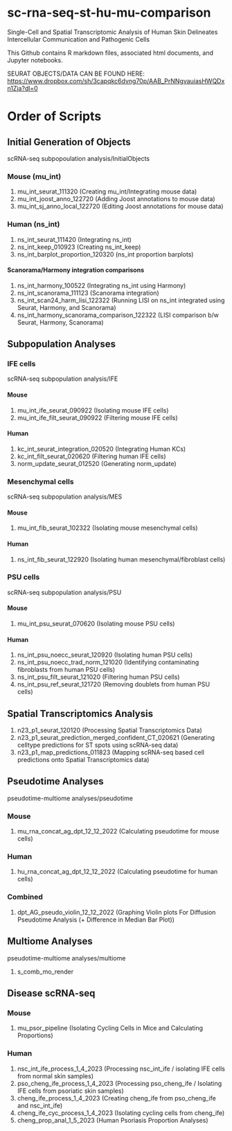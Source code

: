 # sc-rna-seq-st-hu-mu-comparison
Single-Cell and Spatial Transcriptomic Analysis of Human Skin Delineates Intercellular Communication and Pathogenic Cells

This Github contains R markdown files, associated html documents, and Jupyter notebooks.  

SEURAT OBJECTS/DATA CAN BE FOUND HERE:
https://www.dropbox.com/sh/3capqkc6dvng70p/AAB_PrNNgvauiasHWQDxn1Zja?dl=0
# Order of Scripts


## Initial Generation of Objects 
scRNA-seq subpopoulation analysis/InitialObjects

### Mouse (mu_int)
1. mu_int_seurat_111320 (Creating mu_int/Integrating mouse data)
2. mu_int_joost_anno_122720 (Adding Joost annotations to mouse data)
3. mu_int_sj_anno_local_122720 (Editing Joost annotations for mouse data)

### Human (ns_int)
1. ns_int_seurat_111420 (Integrating ns_int)
2. ns_int_keep_010923 (Creating ns_int_keep)
3. ns_int_barplot_proportion_120320 (ns_int proportion barplots)
#### Scanorama/Harmony integration comparisons
1. ns_int_harmony_100522 (Integrating ns_int using Harmony)
2. ns_int_scanorama_111123 (Scanorama integration)
3. ns_int_scan24_harm_lisi_122322 (Running LISI on ns_int integrated using Seurat, Harmony, and Scanorama)
4. ns_int_harmony_scanorama_comparison_122322 (LISI comparison b/w Seurat, Harmony, Scanorama)


## Subpopulation Analyses

### IFE cells
scRNA-seq subpopulation analysis/IFE
#### Mouse
1. mu_int_ife_seurat_090922 (Isolating mouse IFE cells)
2. mu_int_ife_filt_seurat_090922 (Filtering mouse IFE cells)
#### Human
1. kc_int_seurat_integration_020520 (Integrating Human KCs)
2. kc_int_filt_seurat_020620 (Filtering human IFE cells)
3. norm_update_seurat_012520 (Generating norm_update)

### Mesenchymal cells
scRNA-seq subpopulation analysis/MES
#### Mouse 
1. mu_int_fib_seurat_102322 (Isolating mouse mesenchymal cells)
#### Human 
1. ns_int_fib_seurat_122920 (Isolating human mesenchymal/fibroblast cells)

### PSU cells
scRNA-seq subpopulation analysis/PSU
#### Mouse
1. mu_int_psu_seurat_070620 (Isolating mouse PSU cells)
#### Human
1. ns_int_psu_noecc_seurat_120920 (Isolating human PSU cells)
2. ns_int_psu_noecc_trad_norm_121020 (Identifying contaminating fibroblasts from human PSU cells)
3. ns_int_psu_filt_seurat_121020 (Filtering human PSU cells)
4. ns_int_psu_ref_seurat_121720 (Removing doublets from human PSU cells)


## Spatial Transcriptomics Analysis
1. n23_p1_seurat_120120 (Processing Spatial Transcriptomics Data)
2. n23_p1_seurat_prediction_merged_confident_CT_020621 (Generating celltype predictions for ST spots using scRNA-seq data)
3. n23_p1_map_predictions_011823 (Mapping scRNA-seq based cell predictions onto Spatial Transcriptomics data)


## Pseudotime Analyses
pseudotime-multiome analyses/pseudotime
### Mouse
1. mu_rna_concat_ag_dpt_12_12_2022 (Calculating pseudotime for mouse cells)
### Human
1. hu_rna_concat_ag_dpt_12_12_2022 (Calculating pseudotime for human cells)
### Combined
1. dpt_AG_pseudo_violin_12_12_2022 (Graphing Violin plots For Diffusion Pseudotime Analysis (+ Difference in Median Bar Plot))


## Multiome Analyses
pseudotime-multiome analyses/multiome
1. s_comb_mo_render


## Disease scRNA-seq
### Mouse
1. mu_psor_pipeline (Isolating Cycling Cells in Mice and Calculating Proportions)
### Human
1. nsc_int_ife_process_1_4_2023 (Processing nsc_int_ife / isolating IFE cells from normal skin samples)
2. pso_cheng_ife_process_1_4_2023 (Processing pso_cheng_ife / Isolating IFE cells from psoriatic skin samples)
3. cheng_ife_process_1_4_2023 (Creating cheng_ife from pso_cheng_ife and nsc_int_ife)
4. cheng_ife_cyc_process_1_4_2023 (Isolating cycling cells from cheng_ife)
5. cheng_prop_anal_1_5_2023 (Human Psoriasis Proportion Analyses)




